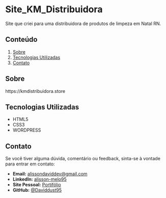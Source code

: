 # Site_KM_Distribuidora
<justify>
Site que criei para uma distribuidora de produtos de limpeza em Natal RN.
</justify>

## Conteúdo
1. [Sobre](#sobre)
2. [Tecnologias Utilizadas](#tecnologias-utilizadas)
5. [Contato](#contato)

## Sobre
<justify>
https://kmdistribuidora.store
</justify>

## Tecnologias Utilizadas

- HTML5
- CSS3
- WORDPRESS
  
## Contato
Se você tiver alguma dúvida, comentário ou feedback, sinta-se à vontade para entrar em contato:

- **Email:** alissondaviddev@gmail.com
- **LinkedIn:** [alisson-melo95](https://www.linkedin.com/in/alisson-melo95/) 
- **Site Pessoal:** [Portifólio](https://alissondev.tech)
- **GitHub:** [@Daviddust95](https://github.com/Daviddust95)
